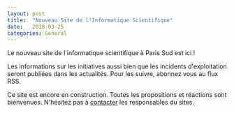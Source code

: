 ```yaml
---
layout: post
title:  "Nouveau Site de l'Informatique Scientifique"
date:   2018-03-25 
categories: General
---
```


Le nouveau site de l'informatique scientifique à Paris Sud est ici !

Les informations sur les initiatives aussi bien que les incidents d'exploitation seront publiées dans les actualités.
Pour les suivre, abonnez vous au flux RSS.

Ce site est encore en construction. Toutes les propositions et réactions sont bienvenues. N'hésitez pas à
[contacter](mailto:info-scientifique.di@u-psud.fr) les responsables du sites.